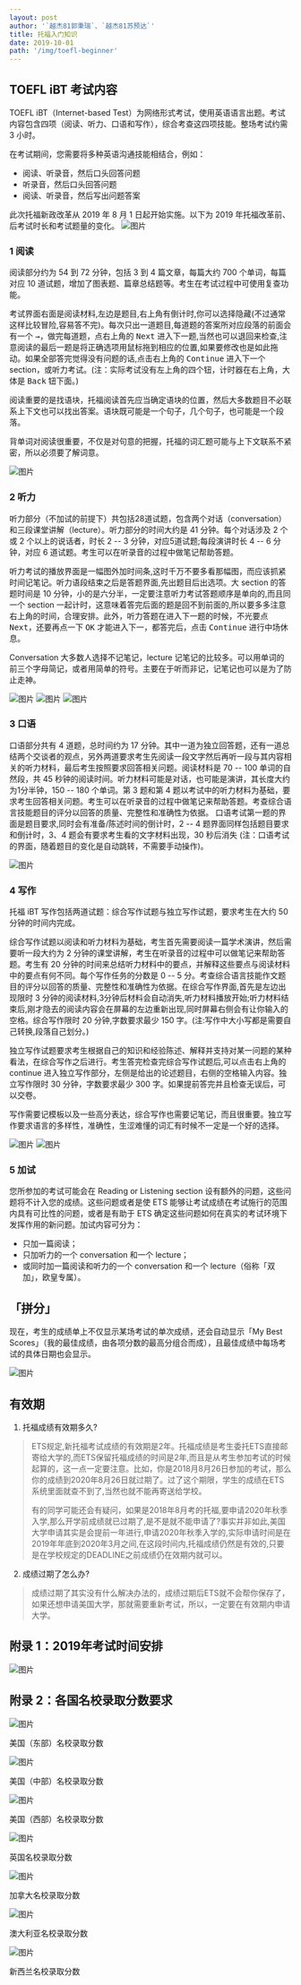```yaml
---
layout: post
author: '`越杰81郭秉瑞`、`越杰81苏预达`'
title: 托福入门知识
date: 2019-10-01
path: '/img/toefl-beginner'
---
```


## TOEFL iBT 考试内容

TOEFL iBT（Internet-based Test）为网络形式考试，使用英语语言出题。考试内容包含四项（阅读、听力、口语和写作），综合考查这四项技能。整场考试约需 3 小时。

在考试期间，您需要将多种英语沟通技能相结合，例如：

- 阅读、听录音，然后口头回答问题
- 听录音，然后口头回答问题
- 阅读、听录音，然后写出问题答案

此次托福新政改革从 2019 年 8 月 1 日起开始实施。以下为 2019 年托福改革前、后考试时长和考试题量的变化。
![图片](/img/toefl-beginner/change.jpg)

### 1 阅读
阅读部分约为 54 到 72 分钟，包括 3 到 4 篇文章，每篇大约 700 个单词，每篇对应 10 道试题，增加了图表题、篇章总结题等。考生在考试过程中可使用复查功能。

考试界面右面是阅读材料,左边是题目,右上角有倒计时,你可以选择隐藏(不过通常这样比较冒险,容易答不完)。每次只出一道题目,每道题的答案所对应段落的前面会有一个 <kbd>→</kbd>，做完每道题，点右上角的 <kbd>Next</kbd> 进入下一题,当然也可以退回来检查,注意阅读的最后一题是将正确选项用鼠标拖到相应的位置,如果要修改也是如此拖动。如果全部答完觉得没有问题的话,点击右上角的 <kbd>Continue</kbd> 进入下一个 section，或听力考试。(注：实际考试没有左上角的四个钮，计时器在右上角，大体是 <kbd>Back</kbd> 钮下面。)

阅读重要的是找语块，托福阅读首先应当确定语块的位置，然后大多数题目不必联系上下文也可以找出答案。语块既可能是一个句子，几个句子，也可能是一个段落。

背单词对阅读很重要，不仅是对句意的把握，托福的词汇题可能与上下文联系不紧密，所以必须要了解词意。

![图片](/img/toefl-beginner/reading.jpg)

### 2 听力
听力部分（不加试的前提下）共包括28道试题，包含两个对话（conversation）和三段课堂讲解（lecture）。听力部分的时间大约是 41 分钟。每个对话涉及 2 个或 2 个以上的说话者，时长 2 -- 3 分钟，对应5道试题;每段演讲时长 4 -- 6 分钟，对应 6 道试题。考生可以在听录音的过程中做笔记帮助答题。

听力考试的播放界面是一幅图外加时间条,这时千万不要多看那幅图，而应该抓紧时间记笔记。听力语段结束之后是答题界面,先出题目后出选项。大 section 的答题时间是 10 分钟，小的是六分半，一定要注意听力考试答题顺序是单向的,而且同一个 section 一起计时，这意味着答完后面的题是回不到前面的,所以要多多注意右上角的时间，合理安排。此外，听力答题在进入下一题的时候，不光要点 <kbd>Next</kbd>，还要再点一下 <kbd>OK</kbd> 才能进入下一，都答完后，点击 <kbd>Continue</kbd> 进行中场休息。

Conversation 大多数人选择不记笔记，lecture 记笔记的比较多。可以用单词的前三个字母简记，或者用简单的符号。主要在于听而非记，记笔记也可以是为了防止走神。

![图片](/img/toefl-beginner/listening1.jpg)
![图片](/img/toefl-beginner/listening2.jpg)
![图片](/img/toefl-beginner/listening3.jpg)

### 3 口语
口语部分共有 4 道题，总时间约为 17 分钟。其中一道为独立回答题，还有一道总结两个交谈者的观点，另外两道要求考生先阅读一段文字然后再听一段与其内容相关的听力材料，最后考生按照要求回答相关问题。阅读材料是 70 -- 100 单词的自然段，共 45 秒钟的阅读时间。听力材料可能是对话，也可能是演讲，其长度大约为1分半钟，150 -- 180 个单词。第 3 题和第 4 题以考试中的听力材料为基础，要求考生回答相关问题。考生可以在听录音的过程中做笔记来帮助答题。考查综合语言技能题目的评分以回答的质量、完整性和准确性为依据。
口语考试第一题的界面是题目要求,同时会有准备/陈述时间的倒计时，2 -- 4 题界面同样包括题目要求和倒计时，3、4 题会有要求考生看的文字材料出现，30 秒后消失 (注：口语考试的界面，随着题目的变化是自动跳转，不需要手动操作)。

![图片](/img/toefl-beginner/speaking.jpg)

### 4 写作
托福 iBT 写作包括两道试题：综合写作试题与独立写作试题，要求考生在大约 50 分钟的时间内完成。

综合写作试题以阅读和听力材料为基础，考生首先需要阅读一篇学术演讲，然后需要听一段大约为 2 分钟的课堂讲解，考生在听录音的过程中可以做笔记来帮助答题。考生有 20 分钟的时间来总结听力材料中的要点，并解释这些要点与阅读材料中的要点有何不同。每个写作任务的分数是 0 -- 5 分。考查综合语言技能作文题目的评分以回答的质量、完整性和准确性为依据。在综合写作界面,首先是左边出现限时 3 分钟的阅读材料,3分钟后材料会自动消失,听力材料播放开始;听力材料结束后,刚才隐去的阅读内容会在屏幕的左边重新出现,同时屏幕右侧会有让你输入的空格。综合写作限时 20 分钟,字数要求最少 150 字。(注:写作中大小写都是需要自己转换,段落自己划分。)

独立写作试题要求考生根据自己的知识和经验陈述、解释并支持对某一问题的某种看法，在综合写作之后进行。考生答完检查完综合写作试题后,可以点击右上角的 continue 进入独立写作部分，左侧是给出的论述题目，右侧的空格输入内容。独立写作限时 30 分钟，字数要求最少 300 字。如果提前答完并且检查无误后，可以交卷。

写作需要记模板以及一些高分表达，综合写作也需要记笔记，而且很重要。独立写作要求语言的多样性，准确性，生涩难懂的词汇有时候不一定是一个好的选择。

![图片](/img/toefl-beginner/writing1.jpg)
![图片](/img/toefl-beginner/writing2.jpg)

### 5 加试
您所参加的考试可能会在 Reading or Listening section 设有额外的问题，这些问题将不计入您的成绩。这些问题或者是使 ETS 能够让考试成绩在考试施行的范围内具有可比性的问题，或者是有助于 ETS 确定这些问题如何在真实的考试环境下发挥作用的新问题。加试内容可分为：

- 只加一篇阅读；
- 只加听力的一个 conversation 和一个 lecture；
- 或同时加一篇阅读和听力的一个 conversation 和一个 lecture（俗称「双加」，欧皇专属）。

## 「拼分」

现在，考生的成绩单上不仅显示某场考试的单次成绩，还会自动显示「My Best Scores」（我的最佳成绩，由各项分数的最高分组合而成），且最佳成绩中每场考试的具体日期也会显示。

![图片](/img/toefl-beginner/mybestscores.jpg)

## 有效期
1. 托福成绩有效期多久?
  > ETS规定,新托福考试成绩的有效期是2年。托福成绩是考生委托ETS直接邮寄给大学的,而ETS保留托福成绩的时间是2年,而且是从考生参加考试的时候起算的，这一点一定要注意。比如，你是2018月8月26日参加的考试，那么你的成绩到2020年8月26日就过期了。过了这个期限，学生的成绩在ETS系统里面就查不到了,当然也就不能再寄送给学校。
  >
  > 有的同学可能还会有疑问，如果是2018年8月考的托福,要申请2020年秋季入学,那么开学前成绩就已过期了,是不是就不能申请了?事实并非如此,美国大学申请其实是会提前一年进行,申请2020年秋季入学的,实际申请时间是在2019年年底到2020年3月之间,在这段时间内,托福成绩仍然是有效的,只要是在学校规定的DEADLINE之前成绩仍在效期内就可以。

2. 成绩过期了怎么办?
  > 成绩过期了其实没有什么解决办法的，成绩过期后ETS就不会帮你保存了，如果还想申请美国大学，那就需要重新考试，所以，一定要在有效期内申请大学。

## 附录 1：2019年考试时间安排

![图片](/img/toefl-beginner/schedule.jpg)

## 附录 2：各国名校录取分数要求

![图片](/img/toefl-beginner/USA1.jpg)

<fig-cap>美国（东部）名校录取分数</fig-cap>

![图片](/img/toefl-beginner/USA2.jpg)

<fig-cap>美国（中部）名校录取分数</fig-cap>

![图片](/img/toefl-beginner/USA3.jpg)

<fig-cap>美国（西部）名校录取分数</fig-cap>

![图片](/img/toefl-beginner/ENG.jpg)

<fig-cap>英国名校录取分数</fig-cap>

![图片](/img/toefl-beginner/CAN.jpg)

<fig-cap>加拿大名校录取分数</fig-cap>

![图片](/img/toefl-beginner/AUS.jpg)

<fig-cap>澳大利亚名校录取分数</fig-cap>

![图片](/img/toefl-beginner/NZL.jpg)

<fig-cap>新西兰名校录取分数</fig-cap>
